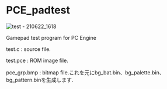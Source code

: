 # PCE_padtest

![test - 210622_1618](https://user-images.githubusercontent.com/5597377/122889060-6c859a80-d37d-11eb-9dff-c0f69c2fcc89.png)

Gamepad test program for PC Engine

test.c : source file.

test.pce : ROM image file.

pce_grp.bmp : bitmap file.これを元にbg_bat.bin、bg_palette.bin、bg_pattern.binを生成します.
